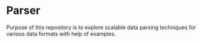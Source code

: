 # Parser

Purpose of this repository is to explore scalable data parsing techniques for various data formats with help of examples.
